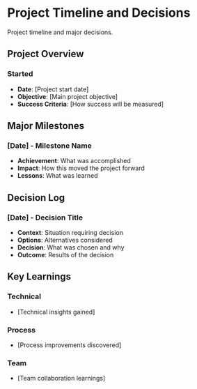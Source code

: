 # Project Timeline and Decisions

Project timeline and major decisions.

## Project Overview

### Started
- **Date**: [Project start date]
- **Objective**: [Main project objective]
- **Success Criteria**: [How success will be measured]

## Major Milestones

### [Date] - Milestone Name
- **Achievement**: What was accomplished
- **Impact**: How this moved the project forward
- **Lessons**: What was learned

## Decision Log

### [Date] - Decision Title
- **Context**: Situation requiring decision
- **Options**: Alternatives considered
- **Decision**: What was chosen and why
- **Outcome**: Results of the decision

## Key Learnings

### Technical
- [Technical insights gained]

### Process
- [Process improvements discovered]

### Team
- [Team collaboration learnings]

